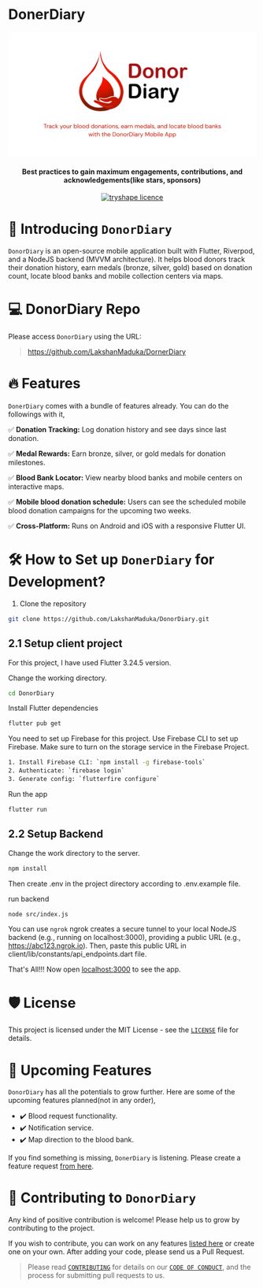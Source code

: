 # DonerDiary
<p align="center">
<img src="https://github.com/LakshanMaduka/DonorDiary/blob/f428b6d2d167f09291bf01f896bea593d37adcae/Track%20your%20blood%20donations%2C%20earn%20medals%2C%20and%20locate%20blood%20banks%20with%20the%20Blood%20Donor%20History%20App.png" alt="name"/>
<p/>

<h4 align="center">Best practices to gain maximum engagements, contributions, and acknowledgements(like stars, sponsors)</h4>

<p align="center">
<a href="[https://github.com/LakshanMaduka/DornerDiary/LICENSE" target="blank">
<img src="https://img.shields.io/github/license/atapas/DonorDiary?style=flat-square" alt="tryshape licence" />
</a>

# 👋 Introducing `DonorDiary`
`DonorDiary`  is an open-source mobile application built with Flutter, Riverpod, and a NodeJS backend (MVVM architecture). It helps blood donors track their donation history, earn medals (bronze, silver, gold) based on donation count, locate blood banks and mobile collection centers via maps.


# 💻 DonorDiary Repo
Please access `DonorDiary` using the URL:

> https://github.com/LakshanMaduka/DornerDiary

# 🔥 Features
`DonerDiary` comes with a bundle of features already. You can do the followings with it,

✅ **Donation Tracking:** Log donation history and see days since last donation.

✅ **Medal Rewards:** Earn bronze, silver, or gold medals for donation milestones.

✅ **Blood Bank Locator:** View nearby blood banks and mobile centers on interactive maps.

✅ **Mobile blood donation schedule:** Users can see the scheduled mobile blood donation campaigns for the upcoming two weeks.

✅ **Cross-Platform:** Runs on Android and iOS with a responsive Flutter UI.

# 🛠️ How to Set up `DonerDiary` for Development?
1. Clone the repository

```bash
git clone https://github.com/LakshanMaduka/DonorDiary.git
```
## 2.1 Setup client project

For this project, I have used Flutter 3.24.5 version.

 Change the working directory.

```bash
cd DonorDiary
```

 Install Flutter dependencies

```bash
flutter pub get
```
You need to set up Firebase for this project. Use Firebase CLI to set up Firebase. Make sure to turn on the storage service in the Firebase Project.

```bash
1. Install Firebase CLI: `npm install -g firebase-tools`
2. Authenticate: `firebase login`
3. Generate config: `flutterfire configure`
```

Run the app

```bash
flutter run
```

## 2.2 Setup Backend

Change the work directory to the server.

```bash
npm install
```
Then create .env in the project directory according to .env.example file.

run backend

```bash
node src/index.js 
```

You can use `ngrok` 
ngrok creates a secure tunnel to your local NodeJS backend (e.g., running on localhost:3000), providing a public URL (e.g., https://abc123.ngrok.io). Then, paste this public URL in client/lib/constants/api_endpoints.dart file.

That's All!!! Now open [localhost:3000](http://localhost:3000/) to see the app.

# 🛡️ License
This project is licensed under the MIT License - see the [`LICENSE`](LICENSE) file for details.

# 🦄 Upcoming Features
`DonorDiary` has all the potentials to grow further. Here are some of the upcoming features planned(not in any order),

- ✔️ Blood request functionality.
- ✔️ Notification service.
- ✔️ Map direction to the blood bank.
  


If you find something is missing, `DonerDiary` is listening. Please create a feature request [from here](https://github.com/LakshanMaduka/DonorDiary/issues).


# 🤝 Contributing to `DonorDiary`
Any kind of positive contribution is welcome! Please help us to grow by contributing to the project.

If you wish to contribute, you can work on any features [listed here](https://github.com/LakshanMaduka/DonorDiary#-upcoming-features) or create one on your own. After adding your code, please send us a Pull Request.

> Please read [`CONTRIBUTING`](CONTRIBUTING.md) for details on our [`CODE OF CONDUCT`](CODE_OF_CONDUCT.md), and the process for submitting pull requests to us.


